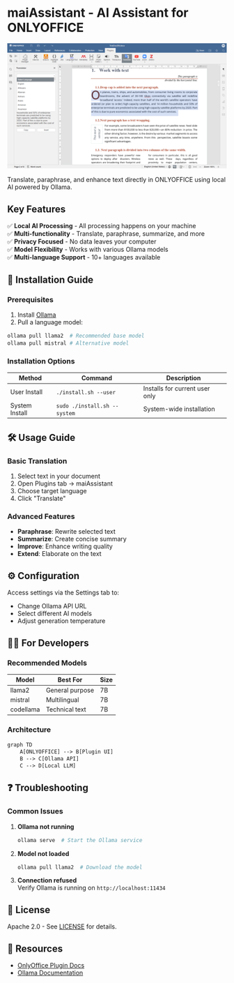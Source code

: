 # maiAssistant - AI Assistant for ONLYOFFICE

![Plugin Screenshot](resources/store/screenshots/screen_1.png)

Translate, paraphrase, and enhance text directly in ONLYOFFICE using local AI powered by Ollama.

## Key Features

✅ **Local AI Processing** - All processing happens on your machine  
✅ **Multi-functionality** - Translate, paraphrase, summarize, and more  
✅ **Privacy Focused** - No data leaves your computer  
✅ **Model Flexibility** - Works with various Ollama models  
✅ **Multi-language Support** - 10+ languages available  

## 🚀 Installation Guide

### Prerequisites
1. Install [Ollama](https://ollama.ai/)
2. Pull a language model:
```bash
ollama pull llama2  # Recommended base model
ollama pull mistral # Alternative model
```

### Installation Options
| Method | Command | Description |
|--------|---------|-------------|
| User Install | `./install.sh --user` | Installs for current user only |
| System Install | `sudo ./install.sh --system` | System-wide installation |

## 🛠️ Usage Guide

### Basic Translation
1. Select text in your document
2. Open Plugins tab → maiAssistant
3. Choose target language
4. Click "Translate"

### Advanced Features
- **Paraphrase**: Rewrite selected text
- **Summarize**: Create concise summary
- **Improve**: Enhance writing quality
- **Extend**: Elaborate on the text

## ⚙️ Configuration

Access settings via the Settings tab to:
- Change Ollama API URL
- Select different AI models
- Adjust generation temperature

## 🧑‍💻 For Developers

### Recommended Models
| Model | Best For | Size |
|-------|----------|------|
| llama2 | General purpose | 7B |
| mistral | Multilingual | 7B |
| codellama | Technical text | 7B |

### Architecture
```mermaid
graph TD
    A[ONLYOFFICE] --> B[Plugin UI]
    B --> C[Ollama API]
    C --> D[Local LLM]
```

## ❓ Troubleshooting

### Common Issues
1. **Ollama not running**  
   ```bash
   ollama serve  # Start the Ollama service
   ```

2. **Model not loaded**  
   ```bash
   ollama pull llama2  # Download the model
   ```

3. **Connection refused**  
   Verify Ollama is running on `http://localhost:11434`

## 📜 License

Apache 2.0 - See [LICENSE](LICENSE) for details.

## 🔗 Resources
- [OnlyOffice Plugin Docs](https://api.onlyoffice.com/docs/plugin-and-macros/get-started/overview/)
- [Ollama Documentation](https://github.com/ollama/ollama)
